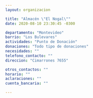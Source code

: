 ```yaml
---
layout: organizacion

title: "Almacén \"El Nogal\""
date: 2020-08-10 23:30:45 -0300

departamento: "Montevideo"
barrio: "Los Bulevares"
actividades: "Punto de Donación"
donaciones: "Todo tipo de donaciones"
necesidades: ""
telefono_contacto: ""
direccion: "Cimarrones 7655"

otros_contactos: ""
horario: ""
aclaraciones: ""
cuenta_bancaria: ""

---
```

